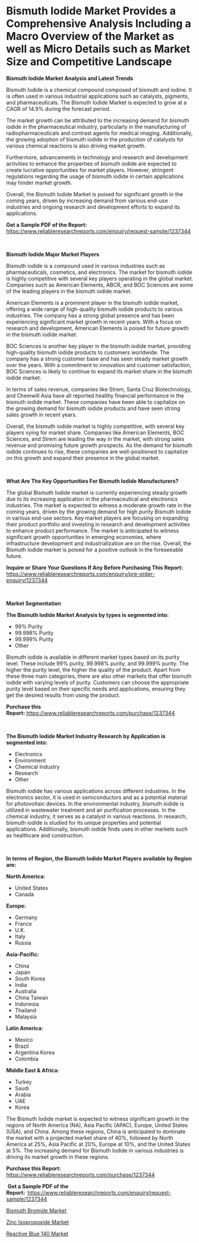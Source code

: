 <p><h1>Bismuth Iodide Market Provides a Comprehensive Analysis Including a Macro Overview of the Market as well as Micro Details such as Market Size and Competitive Landscape</h1></p><p><strong>Bismuth Iodide Market Analysis and Latest Trends</strong></p>
<p><p>Bismuth Iodide is a chemical compound composed of bismuth and iodine. It is often used in various industrial applications such as catalysts, pigments, and pharmaceuticals. The Bismuth Iodide Market is expected to grow at a CAGR of 14.9% during the forecast period. </p><p>The market growth can be attributed to the increasing demand for bismuth iodide in the pharmaceutical industry, particularly in the manufacturing of radiopharmaceuticals and contrast agents for medical imaging. Additionally, the growing adoption of bismuth iodide in the production of catalysts for various chemical reactions is also driving market growth.</p><p>Furthermore, advancements in technology and research and development activities to enhance the properties of bismuth iodide are expected to create lucrative opportunities for market players. However, stringent regulations regarding the usage of bismuth iodide in certain applications may hinder market growth.</p><p>Overall, the Bismuth Iodide Market is poised for significant growth in the coming years, driven by increasing demand from various end-use industries and ongoing research and development efforts to expand its applications.</p></p>
<p><strong>Get a Sample PDF of the Report:&nbsp;</strong> <a href="https://www.reliableresearchreports.com/enquiry/request-sample/1237344">https://www.reliableresearchreports.com/enquiry/request-sample/1237344</a></p>
<p>&nbsp;</p>
<p><strong>Bismuth Iodide Major Market Players</strong></p>
<p><p>Bismuth iodide is a compound used in various industries such as pharmaceuticals, cosmetics, and electronics. The market for bismuth iodide is highly competitive with several key players operating in the global market. Companies such as American Elements, ABCR, and BOC Sciences are some of the leading players in the bismuth iodide market.</p><p>American Elements is a prominent player in the bismuth iodide market, offering a wide range of high-quality bismuth iodide products to various industries. The company has a strong global presence and has been experiencing significant market growth in recent years. With a focus on research and development, American Elements is poised for future growth in the bismuth iodide market.</p><p>BOC Sciences is another key player in the bismuth iodide market, providing high-quality bismuth iodide products to customers worldwide. The company has a strong customer base and has seen steady market growth over the years. With a commitment to innovation and customer satisfaction, BOC Sciences is likely to continue to expand its market share in the bismuth iodide market.</p><p>In terms of sales revenue, companies like Strem, Santa Cruz Biotechnology, and Chemwill Asia have all reported healthy financial performance in the bismuth iodide market. These companies have been able to capitalize on the growing demand for bismuth iodide products and have seen strong sales growth in recent years.</p><p>Overall, the bismuth iodide market is highly competitive, with several key players vying for market share. Companies like American Elements, BOC Sciences, and Strem are leading the way in the market, with strong sales revenue and promising future growth prospects. As the demand for bismuth iodide continues to rise, these companies are well-positioned to capitalize on this growth and expand their presence in the global market.</p></p>
<p>&nbsp;</p>
<p><strong>What Are The Key Opportunities For Bismuth Iodide Manufacturers?</strong></p>
<p><p>The global Bismuth Iodide market is currently experiencing steady growth due to its increasing application in the pharmaceutical and electronics industries. The market is expected to witness a moderate growth rate in the coming years, driven by the growing demand for high purity Bismuth Iodide in various end-use sectors. Key market players are focusing on expanding their product portfolio and investing in research and development activities to enhance product performance. The market is anticipated to witness significant growth opportunities in emerging economies, where infrastructure development and industrialization are on the rise. Overall, the Bismuth Iodide market is poised for a positive outlook in the foreseeable future.</p></p>
<p><strong>Inquire or Share Your Questions If Any Before Purchasing This Report:</strong> <a href="https://www.reliableresearchreports.com/enquiry/pre-order-enquiry/1237344">https://www.reliableresearchreports.com/enquiry/pre-order-enquiry/1237344</a></p>
<p>&nbsp;</p>
<p><strong>Market Segmentation</strong></p>
<p><strong>The Bismuth Iodide Market Analysis by types is segmented into:</strong></p>
<p><ul><li>99% Purity</li><li>99.998% Purity</li><li>99.999% Purity</li><li>Other</li></ul></p>
<p><p>Bismuth iodide is available in different market types based on its purity level. These include 99% purity, 99.998% purity, and 99.999% purity. The higher the purity level, the higher the quality of the product. Apart from these three main categories, there are also other markets that offer bismuth iodide with varying levels of purity. Customers can choose the appropriate purity level based on their specific needs and applications, ensuring they get the desired results from using the product.</p></p>
<p><strong>Purchase this Report:&nbsp;</strong><a href="https://www.reliableresearchreports.com/purchase/1237344">https://www.reliableresearchreports.com/purchase/1237344</a></p>
<p>&nbsp;</p>
<p><strong>The Bismuth Iodide Market Industry Research by Application is segmented into:</strong></p>
<p><ul><li>Electronics</li><li>Environment</li><li>Chemical Industry</li><li>Research</li><li>Other</li></ul></p>
<p><p>Bismuth iodide has various applications across different industries. In the electronics sector, it is used in semiconductors and as a potential material for photovoltaic devices. In the environmental industry, bismuth iodide is utilized in wastewater treatment and air purification processes. In the chemical industry, it serves as a catalyst in various reactions. In research, bismuth iodide is studied for its unique properties and potential applications. Additionally, bismuth iodide finds uses in other markets such as healthcare and construction.</p></p>
<p>&nbsp;</p>
<p><strong>In terms of Region, the Bismuth Iodide Market Players available by Region are:</strong></p>
<p>
    <p> <strong> North America: </strong>
        <ul>
            <li>United States</li>
            <li>Canada</li>
        </ul>
        </p> 
    <p> <strong> Europe: </strong>
        <ul>
            <li>Germany</li>
            <li>France</li>
            <li>U.K.</li>
            <li>Italy</li>
            <li>Russia</li>
        </ul>
        </p> 
    <p> <strong> Asia-Pacific: </strong>
        <ul>
            <li>China</li>
            <li>Japan</li>
            <li>South Korea</li>
            <li>India</li>
            <li>Australia</li>
            <li>China Taiwan</li>
            <li>Indonesia</li>
            <li>Thailand</li>
            <li>Malaysia</li>
        </ul>
        </p> 
    <p> <strong> Latin America: </strong>
        <ul>
            <li>Mexico</li>
            <li>Brazil</li>
            <li>Argentina Korea</li>
            <li>Colombia</li>
        </ul>
        </p> 
    <p> <strong> Middle East & Africa: </strong>
        <ul>
            <li>Turkey</li>
            <li>Saudi</li>
            <li>Arabia</li>
            <li>UAE</li>
            <li>Korea</li>
        </ul>
    </p>
    </p>
<p><p>The Bismuth Iodide market is expected to witness significant growth in the regions of North America (NA), Asia Pacific (APAC), Europe, United States (USA), and China. Among these regions, China is anticipated to dominate the market with a projected market share of 40%, followed by North America at 25%, Asia Pacific at 20%, Europe at 10%, and the United States at 5%. The increasing demand for Bismuth Iodide in various industries is driving its market growth in these regions.</p></p>
<p><strong>Purchase this Report: </strong><a href="https://www.reliableresearchreports.com/purchase/1237344">https://www.reliableresearchreports.com/purchase/1237344</a></p>
<p>&nbsp;<strong>Get a Sample PDF of the Report:&nbsp;&nbsp;</strong><a href="https://www.reliableresearchreports.com/enquiry/request-sample/1237344">https://www.reliableresearchreports.com/enquiry/request-sample/1237344</a></p>
<p><strong></strong></p>
<p><p><a href="https://github.com/Hazelklievgspy6vdcsmu106w/Market-Research-Report-List-1/blob/main/bismuth-bromide-market.md">Bismuth Bromide Market</a></p><p><a href="https://github.com/lubmix/Market-Research-Report-List-1/blob/main/zinc-isopropoxide-market.md">Zinc Isopropoxide Market</a></p><p><a href="https://github.com/joannagoyvaerts/Market-Research-Report-List-1/blob/main/reactive-blue-140-market.md">Reactive Blue 140 Market</a></p></p>